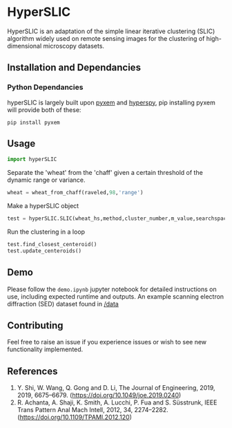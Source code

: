 # HyperSLIC

HyperSLIC is an adaptation of the simple linear iterative clustering (SLIC) algorithm widely used on remote sensing images for the clustering of high-dimensional microscopy datasets.
## Installation and Dependancies
### Python Dependancies
hyperSLIC is largely built upon [pyxem](https://pyxem.readthedocs.io/en/stable/index.html) and [hyperspy](https://hyperspy.org/hyperspy-doc/current/index.html),
pip installing pyxem will provide both of these:
```
pip install pyxem
```
## Usage
```python
import hyperSLIC
```
Separate the 'wheat' from the 'chaff' given a certain threshold of the dynamic range or variance.
```python
wheat = wheat_from_chaff(raveled,98,'range')
```
Make a hyperSLIC object
```python
test = hyperSLIC.SLIC(wheat_hs,method,cluster_number,m_value,searchspace)
```
Run the clustering in a loop
```python
test.find_closest_centeroid()
test.update_centeroids()
```
## Demo
Please follow the ```demo.ipynb``` jupyter notebook for detailed instructions on use, including expected runtime and outputs. An example scanning electron diffraction (SED) dataset found in [/data](https://pages.github.com/)
## Contributing

Feel free to raise an issue if you experience issues or wish to see new functionality implemented.

## References
1. Y. Shi, W. Wang, Q. Gong and D. Li, The Journal of Engineering, 2019, 2019, 6675–6679. (https://doi.org/10.1049/joe.2019.0240)
2. R. Achanta, A. Shaji, K. Smith, A. Lucchi, P. Fua and S. Süsstrunk, IEEE Trans Pattern Anal Mach Intell, 2012, 34, 2274–2282. (https://doi.org/10.1109/TPAMI.2012.120)
